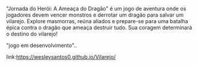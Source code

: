 
"Jornada do Herói: A Ameaça do Dragão" é um jogo de aventura onde os jogadores devem vencer monstros e derrotar um dragão para salvar um vilarejo. Explore masmorras, reúna aliados e prepare-se para uma batalha épica contra o dragão que ameaça destruir tudo. Sua coragem determinará o destino do vilarejo!



"jogo em desenvolvimento"..

link:https://wesleysantos0.github.io/Vilarejo/

